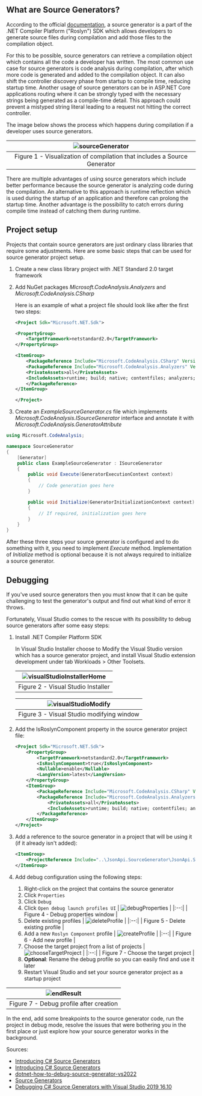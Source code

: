 ## What are Source Generators?

According to the official [documentation](https://docs.microsoft.com/en-us/dotnet/csharp/roslyn-sdk/source-generators-overview), a source generator is a part of the .NET Compiler Platform ("Roslyn") SDK which allows developers to generate source files during compilation and add those files to the compilation object.

For this to be possible, source generators can retrieve a compilation object which contains all the code a developer has written. The most common use case for source generators is code analysis during compilation, after which more code is generated and added to the compilation object. It can also shift the controller discovery phase from startup to compile time, reducing startup time. Another usage of source generators can be in ASP.NET Core applications routing where it can be strongly typed with the necessary strings being generated as a compile-time detail. This approach could prevent a mistyped string literal leading to a request not hitting the correct controller.

The image below shows the process which happens during compilation if a developer uses source generators.

| ![sourceGenerator](/resources/source-generator-visualization.png) |
|:--:|
| Figure 1 - Visualization of compilation that includes a Source Generator |

There are multiple advantages of using source generators which include better performance because the source generator is analyzing code during the compilation. An alternative to this approach is runtime reflection which is used during the startup of an application and therefore can prolong the startup time. Another advantage is the possibility to catch errors during compile time instead of catching them during runtime.

## Project setup

Projects that contain source generators are just ordinary class libraries that require some adjustments. Here are some basic steps that can be used for source generator project setup.

1. Create a new class library project with .NET Standard 2.0 target framework
2. Add NuGet packages *Microsoft.CodeAnalysis.Analyzers* and *Microsoft.CodeAnalysis.CSharp*

    Here is an example of what a project file should look like after the first two steps:

    ```xml
    <Project Sdk="Microsoft.NET.Sdk">

    <PropertyGroup>
        <TargetFramework>netstandard2.0</TargetFramework>
    </PropertyGroup>

    <ItemGroup>
        <PackageReference Include="Microsoft.CodeAnalysis.CSharp" Version="4.0.1" PrivateAssets="all" />
        <PackageReference Include="Microsoft.CodeAnalysis.Analyzers" Version="3.3.3">
        <PrivateAssets>all</PrivateAssets>
        <IncludeAssets>runtime; build; native; contentfiles; analyzers; buildtransitive</IncludeAssets>
        </PackageReference>
    </ItemGroup>

    </Project>
    ```

3. Create an *ExampleSourceGenerator.cs* file which implements *Microsoft.CodeAnalysis.ISourceGenerator* interface and annotate it with *Microsoft.CodeAnalysis.GeneratorAttribute*

```c#
using Microsoft.CodeAnalysis;

namespace SourceGenerator
{
    [Generator]
    public class ExampleSourceGenerator : ISourceGenerator
    {
        public void Execute(GeneratorExecutionContext context)
        {
            // Code generation goes here
        }

        public void Initialize(GeneratorInitializationContext context)
        {
            // If required, initialization goes here
        }
    }
}
```

After these three steps your source generator is configured and to do something with it, you need to implement *Execute* method. Implementation of *Initialize* method is optional because it is not always required to initialize a source generator.


## Debugging

If you've used source generators then you must know that it can be quite challenging to test the generator's output and find out what kind of error it throws.

Fortunately, Visual Studio comes to the rescue with its possibility to debug source generators after some easy steps:

1. Install .NET Compiler Platform SDK 
   
    In Visual Studio Installer choose to Modify the Visual Studio version which has a source generator project, and install Visual Studio extension development under tab Workloads > Other Toolsets.

    | ![visualStudioInstallerHome](/resources/visual-studio-installer-home.png) |
    |:--:|
    | Figure 2 - Visual Studio Installer |

    | ![visualStudioModify](/resources/visual-studio-modify.png) |
    |:--:|
    | Figure 3 - Visual Studio modifying window |

2. Add the IsRoslynComponent property in the source generator project file:
   
    ```xml
    <Project Sdk="Microsoft.NET.Sdk">
        <PropertyGroup>
            <TargetFramework>netstandard2.0</TargetFramework>
            <IsRoslynComponent>true</IsRoslynComponent>
            <Nullable>enable</Nullable>
            <LangVersion>latest</LangVersion>
        </PropertyGroup>
        <ItemGroup>
            <PackageReference Include="Microsoft.CodeAnalysis.CSharp" Version="4.0.1" PrivateAssets="all" />
            <PackageReference Include="Microsoft.CodeAnalysis.Analyzers" Version="3.3.3">
                <PrivateAssets>all</PrivateAssets>
                <IncludeAssets>runtime; build; native; contentfiles; analyzers; buildtransitive</IncludeAssets>
            </PackageReference>
        </ItemGroup>
    </Project>
    ```

3. Add a reference to the source generator in a project that will be using it (if it already isn't added):
   
    ```xml
    <ItemGroup>
        <ProjectReference Include="..\JsonApi.SourceGenerator\JsonApi.SourceGenerator.csproj" OutputItemType="Analyzer" ReferenceOutputAssembly="true" />
    </ItemGroup>
    ```

4. Add debug configuration using the following steps:
   
   1. Right-click on the project that contains the source generator
   2. Click `Properties`
   3. Click `Debug`
   4. Click `Open debug launch profiles UI`
      | ![debugProperties](/resources/debug-properties.png) |
      |:--:|
      | Figure 4 - Debug properties window |
   5. Delete existing profiles
      | ![deleteProfile](/resources/delete-existing-profile.png) |
      |:--:|
      | Figure 5 - Delete existing profile |
   6. Add a new `Roslyn Component` profile
      | ![createProfile](/resources/create-roslyn-component-profile.png) |
      |:--:|
      | Figure 6 - Add new profile |
   7. Choose the target project from a list of projects
      | ![chooseTargetProject](/resources/choose-target-project.png) |
      |:--:|
      | Figure 7 - Choose the target project |
   8. **Optional**: Rename the debug profile so you can easily find and use it later
   9. Restart Visual Studio and set your source generator project as a startup project

| ![endResult](/resources/end-result.png) |
|:--:|
| Figure 7 - Debug profile after creation |

In the end, add some breakpoints to the source generator code, run the project in debug mode, resolve the issues that were bothering you in the first place or just explore how your source generator works in the background.

Sources:

- [Introducing C# Source Generators](https://devblogs.microsoft.com/dotnet/introducing-c-source-generators/)
- [Introducing C# Source Generators](https://devblogs.microsoft.com/dotnet/introducing-c-source-generators/)
- [dotnet-how-to-debug-source-generator-vs2022](https://github.com/JoanComasFdz/dotnet-how-to-debug-source-generator-vs2022)
- [Source Generators](https://docs.microsoft.com/en-us/dotnet/csharp/roslyn-sdk/source-generators-overview)
- [Debugging C# Source Generators with Visual Studio 2019 16.10](https://stevetalkscode.co.uk/debug-source-generators-with-vs2019-1610)